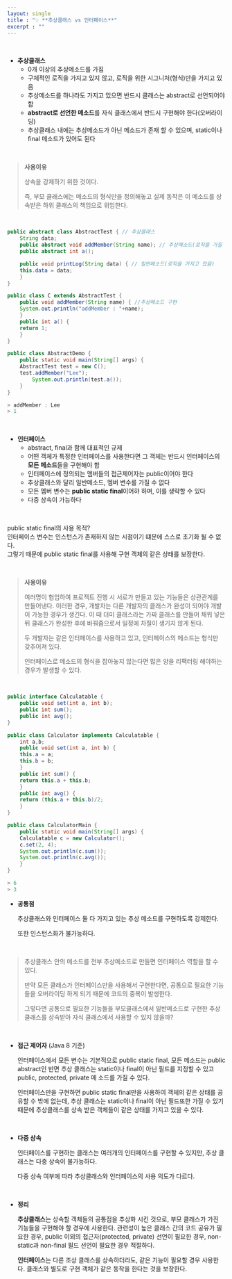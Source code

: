 ```yaml
---
layout: single
title : "💡 **추상클래스 vs 인터페이스**"
excerpt : ""
---
```


<br>

- **추상클래스**
  - 0개 이상의 추상메소드를 가짐
  - 구체적인 로직을 가지고 있지 않고, 로직을 위한 시그니처(형식)만을 가지고 있음
  - 추상메소드를 하나라도 가지고 있으면 반드시 클래스는 abstract로 선언되어야 함
  - **abstract로 선언한 메소드**를 자식 클래스에서 반드시 구현해야 한다(오버라이딩)
  - 추상클래스 내에는 추상메소드가 아닌 메소드가 존재 할 수 있으며, static이나 final 메소드가 있어도 된다

<br>

> **사용이유** <br>
>
> 상속을 강제하기 위한 것이다. <br>
>
> 즉, 부모 클래스에는 메소드의 형식만을 정의해놓고 실제 동작은 이 메소드를 상속받은 하위 클래스의 책임으로 위임한다.

<br>

```java
public abstract class AbstractTest { // 추상클래스
    String data;
    public abstract void addMember(String name); // 추상메소드(로직을 가질 수 없다)
    public abstract int a();

    public void printLog(String data) { // 일반메소드(로직을 가지고 있음)
	this.data = data;
    }
}
```

```java
public class C extends AbstractTest {
    public void addMember(String name) { //추상메소드 구현
	System.out.println("addMember : "+name);
    }
    public int a() {
	return 1;
    }
}
```

```java
public class AbstractDemo {
    public static void main(String[] args) {
	AbstractTest test = new C();
	test.addMember("Lee");
        System.out.println(test.a());
    }
}
```

```java
> addMember : Lee
> 1
```

<br>

- **인터페이스**
  - abstract, final과 함께 대표적인 규제
  - 어떤 객체가 특정한 인터페이스를 사용한다면 그 객체는 반드시 인터페이스의 **모든 메소드**들을 구현해야 함
  - 인터페이스에 정의되는 멤버들의 접근제어자는 public이어야 한다
  - 추상클래스와 달리 일반메소드, 멤버 변수를 가질 수 없다
  - 모든 멤버 변수는 **public static final**이어햐 하며, 이를 생략할 수 있다
  - 다중 상속이 가능하다
  
<br>

  public static final의 사용 목적? <br>
  인터페이스 변수는 인스턴스가 존재하지 않는 시점이기 떄문에 스스로 초기화 될 수 없다. <br>
  그렇기 때문에 public static final를 사용해 구현 객체의 같은 상태를 보장한다.

<br>

> **사용이유** <br>
>
> 여러명이 협업하여 프로젝트 진행 시 서로가 만들고 있는 기능들은 상관관계를 만들어낸다. 이러한 경우, 개발자는 다른 개발자의 클래스가 완성이 되어야 개발이 가능한 경우가 생긴다. 이 때 더미 클래스라는 가짜 클래스를 만들어 채워 넣은 뒤 클래스가 완성한 후에 바꿔줌으로서 일정에 차질이 생기지 않게 된다. <br>
>
> 두 개발자는 같은 인터페이스를 사용하고 있고, 인터페이스의 메소드는 형식만 갖추어져 있다. <br>
>
> 인터페이스로 메소드의 형식을 잡아놓지 않는다면 많은 양을 리팩터링 해야하는 경우가 발생할 수 있다.

<br>

```java
public interface Calculatable {
    public void set(int a, int b);
    public int sum();
    public int avg();
}
```

```java
public class Calculator implements Calculatable {
    int a,b;
    public void set(int a, int b) {
	this.a = a;
	this.b = b;
    }
    public int sum() {
	return this.a + this.b;
    }
    public int avg() {
	return (this.a + this.b)/2;
    }
}

```

```java
public class CalculatorMain {
    public static void main(String[] args) {
	Calculatable c = new Calculator();
	c.set(2, 4);
	System.out.println(c.sum());
	System.out.println(c.avg());
    }
}
```

```java
> 6
> 3
```


- **공통점** 

  추상클래스와 인터페이스 둘 다 가지고 있는 추상 메소드를 구현하도록 강제한다. 
  
  또한 인스턴스화가 불가능하다.

<br>

> 추상클래스 안의 메소드를 전부 추상메소드로 만들면 인터페이스 역할을 할 수 있다. <br>
> 
> 만약 모든 클래스가 인터페이스만을 사용해서 구현한다면, 공통으로 필요한 기능들을 오버라이딩 하게 되기 때문에 코드의 중복이 발생한다.
> 
> 그렇다면 공통으로 필요한 기능들을 부모클래스에서 일반메소드로 구현한 추상클래스를 상속받아 자식 클래스에서 사용할 수 있지 않을까?
> 

<br>

- **접근 제어자** (Java 8 기준) <br>

  인터페이스에서 모든 변수는 기본적으로 public static final, 모든 메소드는 public abstract인 반면 추상 클래스는 static이나 final이 아닌 필드를 지정할 수 있고 public, protected, private 메   소드를 가질 수 있다. 

  인터페이스만을 구현하면 public static final만을 사용하여 객체의 같은 상태를 공유할 수 밖에 없는데, 추상 클래스는 static이나 final이 아닌 필드또한 가질 수 있기 때문에 추상클래스를 상속 받은 객체들이 같은 상태를 가지고 있을 수 있다.
  
 <br>
  
- **다중 상속**
  
  인터페이스를 구현하는 클래스는 여러개의 인터페이스를 구현할 수 있지만, 추상 클래스는 다중 상속이 불가능하다. 
  
  다중 상속 여부에 따라 추상클래스와 인터페이스의 사용 의도가 다르다.
  
 <br>
 
- **정리**

  **추상클래스**는 상속할 객체들의 공통점을 추상화 시킨 것으로, 부모 클래스가 가진 기능들을 구현해야 할 경우에 사용한다. 
  관련성이 높은 클래스 간의 코드 공유가 필요한 경우, public 이외의 접근자(protected, private) 선언이 필요한 경우, non-static과 non-final 필드 선언이 필요한 경우 적절하다.
  
  **인터페이스**는 다른 조상 클래스를 상속하더라도, 같은 기능이 필요할 경우 사용한다. 
  클래스와 별도로 구현 객체가 같은 동작을 한다는 것을 보장한다. 



